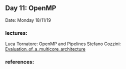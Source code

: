 ## Day 11: OpenMP 

Date: Monday 18/11/19

### lectures:
  Luca Tornatore: OpenMP and Pipelines
  Stefano Cozzini: [Evaluation_of_a_multicore_architecture](Evaluation.md)

### references:
 
